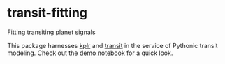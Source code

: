 # transit-fitting
Fitting transiting planet signals

This package harnesses [kplr](github.com/dfm/kplr) and [transit](github.com/dfm/transit) in the service of Pythonic transit modeling.  Check out the [demo notebook](https://github.com/timothydmorton/transit-fitting/blob/master/notebooks/demo.ipynb) for a quick look.


